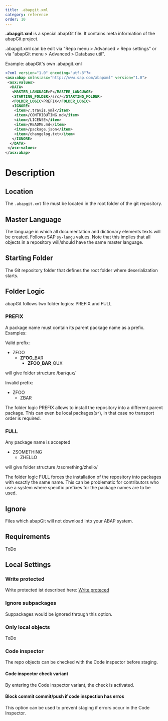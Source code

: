 ```yaml
---
title: .abapgit.xml
category: reference
order: 10
---
```


**.abapgit.xml** is a special abapGit file. It contains meta information of the abapGit project.

.abapgit.xml can be edit via "Repo menu > Advanced > Repo settings" or via "abapGit menu > Advanced > Database util". 

Example: abapGit's own .abapgit.xml

```xml
<?xml version="1.0" encoding="utf-8"?>
<asx:abap xmlns:asx="http://www.sap.com/abapxml" version="1.0">
 <asx:values>
  <DATA>
   <MASTER_LANGUAGE>E</MASTER_LANGUAGE>
   <STARTING_FOLDER>/src/</STARTING_FOLDER>
   <FOLDER_LOGIC>PREFIX</FOLDER_LOGIC>
   <IGNORE>
    <item>/.travis.yml</item>
    <item>/CONTRIBUTING.md</item>
    <item>/LICENSE</item>
    <item>/README.md</item>
    <item>/package.json</item>
    <item>/changelog.txt</item>
   </IGNORE>
  </DATA>
 </asx:values>
</asx:abap>
```

# Description

## Location
The `.abapgit.xml` file must be located in the root folder of the git repository.

## Master Language

The language in which all documentation and dictionary elements texts will be created. Follows SAP `sy-langu` values. Note that this implies that all objects in a repository will/should have the same master language.

## Starting Folder

The Git repository folder that defines the root folder where deserialization starts.

## Folder Logic

abapGit follows two folder logics: PREFIX and FULL

### PREFIX

A package name must contain its parent package name as a prefix. Examples:

Valid prefix:
* ZFOO
  * **ZFOO**_BAR
    * **ZFOO_BAR**_QUX

will give folder structure /bar/qux/

Invalid prefix:
* ZFOO
  * ZBAR

The folder logic PREFIX allows to install the repository into a different parent package. This can even be local packages(`$*`), in that case no transport order is required.

### FULL

Any package name is accepted

* ZSOMETHING
  * ZHELLO

will give folder structure /zsomething/zhello/

The folder logic FULL forces the installation of the repository into packages with exactly the same name. This can be problematic for contributors who use a system where specific prefixes for the package names are to be used.

## Ignore

Files which abapGit will not download into your ABAP system.

## Requirements

ToDo

## Local Settings

### Write protected

Write protected ist described here: [Write proteced](http://docs.abapgit.org/ref-write-protect.html)

### Ignore subpackages

Suppackages would be ignored through this option.

### Only local objects 

ToDo

### Code inspector

The repo objects can be checked with the Code inspector before staging.

#### Code inspector check variant

By entering the Code inspector variant, the check is activated.

#### Block commit commit/push if code inspection has erros

This option can be used to prevent staging if errors occur in the Code Inspector.
